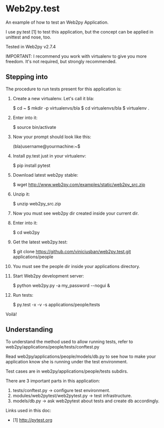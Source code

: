 Web2py.test
===========


An example of how to test an Web2py Application.

I use py.test [1] to test this application, but the concept can be applied in unittest and nose, too.

Tested in Web2py v2.7.4

IMPORTANT: I recommend you work with virtualenv to give you more freedom. It's not required, but strongly recommended.



## Stepping into

The procedure to run tests present for this application is:


1. Create a new virtualenv. Let's call it bla:

    $ cd ~
    $ mkdir -p virtualenvs/bla
    $ cd virtualenvs/bla
    $ virtualenv .

1. Enter into it:

    $ source bin/activate

1. Now your prompt should look like this:

    (bla)username@yourmachine:~$

1. Install py.test just in your virtualenv:

    $ pip install pytest

1. Download latest web2py stable:

    $ wget http://www.web2py.com/examples/static/web2py_src.zip

1. Unzip it:

    $ unzip web2py_src.zip

1. Now you must see web2py dir created inside your current dir.
1. Enter into it:

    $ cd web2py

1. Get the latest web2py.test:

    $ git clone https://github.com/viniciusban/web2py.test.git applications/people

1. You must see the people dir inside your applications directory.
1. Start Web2py development server:

    $ python web2py.py -a my_password --nogui &

1. Run tests:

    $ py.test -x -v -s applications/people/tests

Voilà!




## Understanding

To understand the method used to allow running tests, refer to web2py/applications/people/tests/conftest.py

Read web2py/applications/people/models/db.py to see how to make your application know she is running under the test environment.

Test cases are in web2py/applications/people/tests subdirs.


There are 3 important parts in this application:

1. tests/conftest.py -> configure test environment.
1. modules/web2pytest/web2pytest.py -> test infrastructure.
1. models/db.py -> ask web2pytest about tests and create db accordingly.


Links used in this doc:

- [1] http://pytest.org

